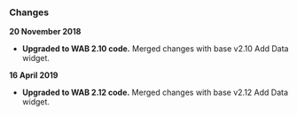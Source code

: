 ### Changes

**20 November 2018**

-  **Upgraded to WAB 2.10 code.** Merged changes with base v2.10 Add Data widget.


**16 April 2019**

-  **Upgraded to WAB 2.12 code.** Merged changes with base v2.12 Add Data widget.